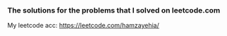 ### The solutions for the problems that I solved on leetcode.com

My leetcode acc: https://leetcode.com/hamzayehia/
